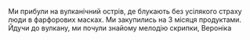 
Ми прибули на вулканічний острів, де блукають без усілякого страху люди в фарфорових масках. Ми закупились на 3 місяця продуктами. Йдучи до вулкану, ми почули знайому мелодію скрипки, Вероніка